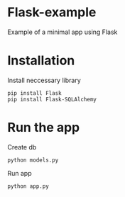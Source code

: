 # Flask-example
 Example of a minimal app using Flask

# Installation
Install neccessary library
```shell
pip install Flask
pip install Flask-SQLAlchemy
```

# Run the app

Create db
```shell
python models.py
```

Run app
```shell
python app.py
```
